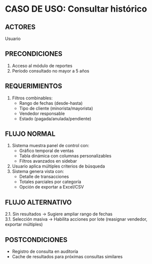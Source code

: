 # CASO DE USO: Consultar histórico

## ACTORES  
Usuario   

## PRECONDICIONES  
1. Acceso al módulo de reportes  
2. Período consultado no mayor a 5 años  

## REQUERIMIENTOS  
1. Filtros combinables:  
   - Rango de fechas (desde-hasta)  
   - Tipo de cliente (minorista/mayorista)  
   - Vendedor responsable  
   - Estado (pagada/anulada/pendiente)  

## FLUJO NORMAL  
1. Sistema muestra panel de control con:  
   - Gráfico temporal de ventas  
   - Tabla dinámica con columnas personalizables  
   - Filtros avanzados en sidebar  
2. Usuario aplica múltiples criterios de búsqueda  
3. Sistema genera vista con:  
   - Detalle de transacciones  
   - Totales parciales por categoría  
   - Opción de exportar a Excel/CSV  

## FLUJO ALTERNATIVO  
2.1. Sin resultados → Sugiere ampliar rango de fechas  
3.1. Selección masiva → Habilita acciones por lote (reasignar vendedor, exportar múltiples)  

## POSTCONDICIONES  
- Registro de consulta en auditoría  
- Cache de resultados para próximas consultas similares